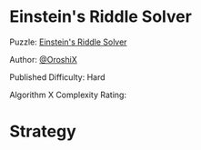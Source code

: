 # Einstein's Riddle Solver

Puzzle: [Einstein's Riddle Solver](https://www.codingame.com/training/hard/einsteins-riddle-solver)

Author: [@OroshiX](https://www.codingame.com/profile/045d3b89723c9acafb728c9fd1d8cb297970931)

Published Difficulty: Hard

Algorithm X Complexity Rating: 

# Strategy

